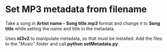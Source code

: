 # Set MP3 metadata from filename
Take a song in **Artist name - Song title.mp3** format and change it to	**Song title** while setting the name and title in the metadata. 

Uses **id3v2** to manipulate metadata, so that must be installed. 
Add the files to the "Music" folder and call **python setMetadata.py**
